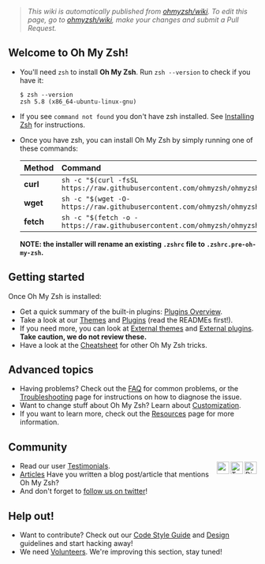 > _This wiki is automatically published from [ohmyzsh/wiki](https://github.com/ohmyzsh/wiki). To edit this page,_
> _go to [ohmyzsh/wiki](https://github.com/ohmyzsh/wiki), make your changes and submit a Pull Request._

## Welcome to Oh My Zsh!

- You'll need `zsh` to install **Oh My Zsh**. Run `zsh --version` to check if you have it:

  ```console
  $ zsh --version
  zsh 5.8 (x86_64-ubuntu-linux-gnu)
  ```

- If you see `command not found` you don't have zsh installed. See [Installing Zsh](https://github.com/ohmyzsh/wiki/blob/main/Installing-ZSH.md) for instructions.
- Once you have zsh, you can install Oh My Zsh by simply running one of these commands:

  | Method    | Command                                                                                           |
  |:----------|:--------------------------------------------------------------------------------------------------|
  | **curl**  | `sh -c "$(curl -fsSL https://raw.githubusercontent.com/ohmyzsh/ohmyzsh/master/tools/install.sh)"` |
  | **wget**  | `sh -c "$(wget -O- https://raw.githubusercontent.com/ohmyzsh/ohmyzsh/master/tools/install.sh)"`   |
  | **fetch** | `sh -c "$(fetch -o - https://raw.githubusercontent.com/ohmyzsh/ohmyzsh/master/tools/install.sh)"` |
  
  **NOTE: the installer will rename an existing `.zshrc` file to `.zshrc.pre-oh-my-zsh`.**

## Getting started

Once Oh My Zsh is installed:

- Get a quick summary of the built-in plugins: [Plugins Overview](https://github.com/ohmyzsh/wiki/blob/main/Plugins-Overview.md).
- Take a look at our [Themes](https://github.com/ohmyzsh/wiki/blob/main/Themes.md) and [Plugins](https://github.com/ohmyzsh/wiki/blob/main/Plugins.md) (read the READMEs first!).
- If you need more, you can look at [External themes](https://github.com/ohmyzsh/ohmyzsh/wiki/External-themes) and [External plugins](https://github.com/ohmyzsh/ohmyzsh/wiki/External-plugins).
  **Take caution, we do not review these.**
- Have a look at the [Cheatsheet](https://github.com/ohmyzsh/wiki/blob/main/Cheatsheet.md) for other Oh My Zsh tricks.

## Advanced topics

- Having problems? Check out the [FAQ](https://github.com/ohmyzsh/wiki/blob/main/FAQ.md) for common problems, or the [Troubleshooting](https://github.com/ohmyzsh/wiki/blob/main/Troubleshooting.md) page for instructions on how to diagnose the issue.
- Want to change stuff about Oh My Zsh? Learn about [Customization](https://github.com/ohmyzsh/wiki/blob/main/Customization.md).
- If you want to learn more, check out the [Resources](https://github.com/ohmyzsh/wiki/blob/main/Resources.md) page for more information.

## Community

<a href="https://discord.gg/ohmyzsh">
    <img align="right" alt="Discord" width="25px"
         src="https://www.svgrepo.com/show/331368/discord-v2.svg"
    />
</a>

<a href="https://twitter.com/ohmyzsh">
    <img align="right" alt="Twitter" width="25px"
         src="https://user-images.githubusercontent.com/90007553/163023758-9bbfbaf8-5780-4ba2-9027-402968b36a28.png"
    />
</a>

<a href="https://github.com/ohmyzsh/ohmyzsh/discussions">
    <img align="right" width="25px"
         src="https://user-images.githubusercontent.com/90007553/163025814-f6784fbd-46eb-4f5f-8240-bd1da302d05d.png"
    />
</a>

- Read our user [Testimonials](https://github.com/ohmyzsh/wiki/blob/main/Testimonials.md).
- [Articles](https://github.com/ohmyzsh/wiki/blob/main/Articles.md) Have you written a blog post/article that mentions Oh My Zsh?
- And don't forget to [follow us on twitter](https://twitter.com/ohmyzsh)!

## Help out!

- Want to contribute? Check out our [Code Style Guide](https://github.com/ohmyzsh/wiki/blob/main/Code-Style-Guide.md) and [Design](https://github.com/ohmyzsh/wiki/blob/main/Design.md) guidelines and start hacking away!
- We need [Volunteers](https://github.com/ohmyzsh/wiki/blob/main/Volunteers.md). We're improving this section, stay tuned!
